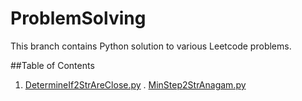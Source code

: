 # ProblemSolving

This branch contains Python solution to various Leetcode problems.

##Table of Contents
1. [DetermineIf2StrAreClose.py](leetcode/DetermineIf2StrAreClose.py)
. [MinStep2StrAnagam.py](leetcode/MinStep2StrAnagam.py)
